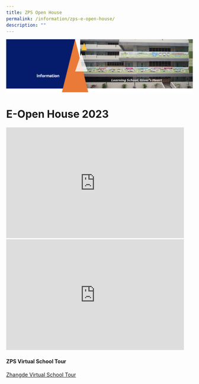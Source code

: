 ```yaml
---
title: ZPS Open House
permalink: /information/zps-e-open-house/
description: ""
---
```

<img src="/images/Information.png">

# E-Open House 2023

<iframe allowfullscreen="true" height="299" width="480" frameborder="0" src="https://docs.google.com/presentation/d/e/2PACX-1vSeaZ7_SqFwsc3KguRJFYSzIxOH23XBc4uDXbOPSO2cu649hCG3VoUj4bFGjKeo3rOWRZ_N9z8t4B9D/embed?start=true&amp;loop=true&amp;delayms=3000"></iframe>

<iframe src="https://docs.google.com/presentation/d/e/2PACX-1vRcAAEvxIidYkrIGJEQjtR6JnKqzYkP75a5zTtoTnJI2KN-O7lf492lu0NCp5FlwiOE6sXDgkGZOMLC/embed?start=true&amp;loop=true&amp;delayms=3000" frameborder="0" width="480" height="299" allowfullscreen="true"></iframe>

<h4><strong>ZPS Virtual School Tour</strong></h4>

[Zhangde Virtual School Tour](https://4d.silversea-media.com/zps360/)